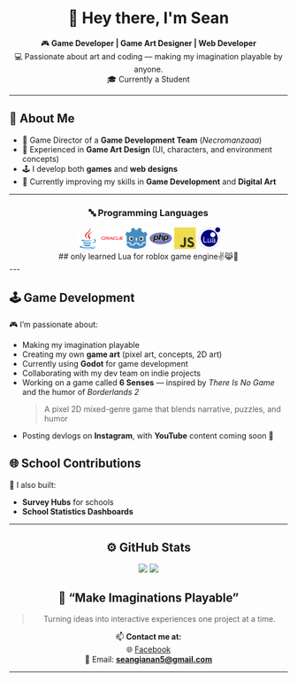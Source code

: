 <div align="center">

# 👋 Hey there, I'm **Sean**

🎮 **Game Developer | Game Art Designer | Web Developer**  
💻 Passionate about art and coding — making my imagination playable by anyone.  
🎓 Currently a Student  

---

</div>

## 🧩 About Me
- 🧠 Game Director of a **Game Development Team** (*Necromanzaaa*)  
- 🎨 Experienced in **Game Art Design** (UI, characters, and environment concepts)  
- 🕹️ I develop both **games** and **web designs**  
- 🌱 Currently improving my skills in **Game Development** and **Digital Art**  

---
<div align="center">

### 🔤 Programming Languages 

<div align="center">
  <img src="https://raw.githubusercontent.com/devicons/devicon/master/icons/java/java-original.svg" alt="Java" width="40" height="40"/>
  <img src="https://raw.githubusercontent.com/devicons/devicon/master/icons/oracle/oracle-original.svg" alt="Oracle" width="40" height="40"/>
  <img src="https://raw.githubusercontent.com/devicons/devicon/master/icons/godot/godot-original.svg" alt="Godot" width="40" height="40"/>
  <img src="https://raw.githubusercontent.com/devicons/devicon/master/icons/php/php-original.svg" alt="PHP" width="40" height="40"/>
  <img src="https://raw.githubusercontent.com/devicons/devicon/master/icons/javascript/javascript-original.svg" alt="JavaScript" width="40" height="40"/>
  <img src="https://raw.githubusercontent.com/devicons/devicon/master/icons/lua/lua-original.svg" alt="Lua" width="40" height="40"/>
</div>
## only learned Lua for roblox game engine✌️😹🥀
</div>
---

## 🕹️ Game Development
🎮 I’m passionate about:
- Making my imagination playable  
- Creating my own **game art** (pixel art, concepts, 2D art)  
- Currently using **Godot** for game development  
- Collaborating with my dev team on indie projects  
- Working on a game called **6 Senses** — inspired by *There Is No Game* and the humor of *Borderlands 2*  
  > A pixel 2D mixed-genre game that blends narrative, puzzles, and humor  
- Posting devlogs on **Instagram**, with **YouTube** content coming soon 👀  

## 🌐 School Contributions
🧭 I also built:
- **Survey Hubs** for schools  
- **School Statistics Dashboards**  

---

<div align="center">

## ⚙️ GitHub Stats

  <img height="165" src="https://github-readme-stats.vercel.app/api?username=alphamaleHyper233&show_icons=true&theme=dark" />
  <img height="165" src="https://github-readme-stats.vercel.app/api/top-langs/?username=alphamaleHyper233&layout=compact&theme=dark" /

---

## 🎨 “Make Imaginations Playable”
> Turning ideas into interactive experiences one project at a time.  

📫 **Contact me at:**  
🌐 [Facebook](https://www.facebook.com/sean.gianan.37/)  
📧 Email: **seangianan5@gmail.com**

---

</div>

